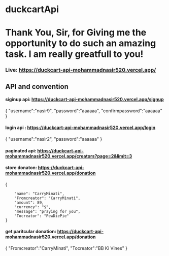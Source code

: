 # duckcartApi
# Thank You, Sir, for Giving me the opportunity to do such an amazing task. I am really greatfull to you!
### Live: https://duckcart-api-mohammadnasir520.vercel.app/


## API and convention
#### siginup api: https://duckcart-api-mohammadnasir520.vercel.app/signup
{
   "username":"nasir9",
    "password":"aaaaaa",
    "confirmpassword":"aaaaaa"
}




#### login api : https://duckcart-api-mohammadnasir520.vercel.app/login
{
   "username":"nasir2",
    "password":"aaaaaa"
}




#### paginated api: https://duckcart-api-mohammadnasir520.vercel.app/creators?page=2&limit=3



#### store donaton: https://duckcart-api-mohammadnasir520.vercel.app/donation
 {
     
        "name": "CarryMinati",
        "Fromcreator": "CarryMinati",
        "amount": 89,
        "currency": "$",
        "message": "praying for you",
        "Tocreator": "PewDiePie"
    }
    
    
#### get paritcular donation: https://duckcart-api-mohammadnasir520.vercel.app/donation
{
    "Fromcreator":"CarryMinati",
    "Tocreator":"BB Ki Vines"
}






